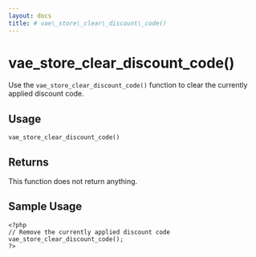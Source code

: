 ```yaml
---
layout: docs
title: # vae\_store\_clear\_discount\_code()
---
```


# vae\_store\_clear\_discount\_code()

Use the `vae_store_clear_discount_code()` function to clear the
currently applied discount code.

## Usage

`vae_store_clear_discount_code()`

## Returns

This function does not return anything.

## Sample Usage

    <?php
    // Remove the currently applied discount code
    vae_store_clear_discount_code();
    ?>
